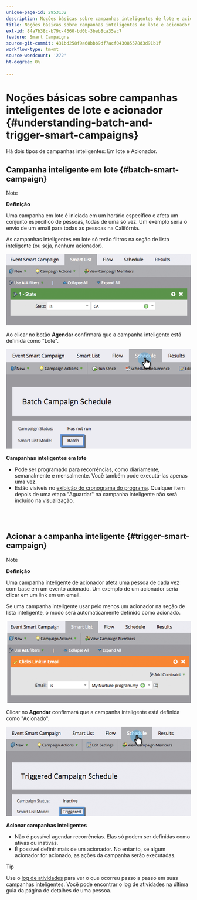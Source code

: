 ```yaml
---
unique-page-id: 2953132
description: Noções básicas sobre campanhas inteligentes de lote e acionador - Documentação do Marketo - Documentação do produto
title: Noções básicas sobre campanhas inteligentes de lote e acionador
exl-id: 84a7b38c-b79c-4360-bd0b-3beb8ca35ac7
feature: Smart Campaigns
source-git-commit: 431bd258f9a68bbb9df7acf043085578d3d91b1f
workflow-type: tm+mt
source-wordcount: '272'
ht-degree: 0%

---
```


# Noções básicas sobre campanhas inteligentes de lote e acionador {#understanding-batch-and-trigger-smart-campaigns}

Há dois tipos de campanhas inteligentes: Em lote e Acionador.

## Campanha inteligente em lote {#batch-smart-campaign}

>[!NOTE]
>
>**Definição**
>
>Uma campanha em lote é iniciada em um horário específico e afeta um conjunto específico de pessoas, todas de uma só vez. Um exemplo seria o envio de um email para todas as pessoas na Califórnia.

As campanhas inteligentes em lote só terão filtros na seção de lista inteligente (ou seja, nenhum acionador).

![](assets/understanding-batch-and-trigger-smart-campaigns-1.png)

Ao clicar no botão **Agendar** confirmará que a campanha inteligente está definida como &quot;Lote&quot;.

![](assets/understanding-batch-and-trigger-smart-campaigns-2.png)

**Campanhas inteligentes em lote**

* Pode ser programado para recorrências, como diariamente, semanalmente e mensalmente. Você também pode executá-las apenas uma vez.
* Estão visíveis no [exibição do cronograma do programa](/help/marketo/product-docs/core-marketo-concepts/programs/program-schedule-view/navigating-the-program-schedule-view.md). Qualquer item depois de uma etapa &quot;Aguardar&quot; na campanha inteligente não será incluído na visualização.

<br> 

## Acionar a campanha inteligente {#trigger-smart-campaign}

>[!NOTE]
>
>**Definição**
>
>Uma campanha inteligente de acionador afeta uma pessoa de cada vez com base em um evento acionado. Um exemplo de um acionador seria clicar em um link em um email.

Se uma campanha inteligente usar pelo menos um acionador na seção de lista inteligente, o modo será automaticamente definido como acionado.

![](assets/understanding-batch-and-trigger-smart-campaigns-3.png)

Clicar no **Agendar** confirmará que a campanha inteligente está definida como &quot;Acionado&quot;.

![](assets/understanding-batch-and-trigger-smart-campaigns-4.png)

**Acionar campanhas inteligentes**

* Não é possível agendar recorrências. Elas só podem ser definidas como ativas ou inativas.
* É possível definir mais de um acionador. No entanto, se algum acionador for acionado, as ações da campanha serão executadas.

>[!TIP]
>
>Use o [log de atividades](/help/marketo/product-docs/core-marketo-concepts/smart-lists-and-static-lists/managing-people-in-smart-lists/locate-the-activity-log-for-a-person.md) para ver o que ocorreu passo a passo em suas campanhas inteligentes. Você pode encontrar o log de atividades na última guia da página de detalhes de uma pessoa.
